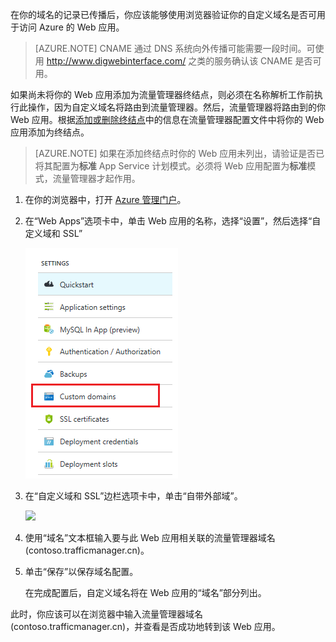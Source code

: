 在你的域名的记录已传播后，你应该能够使用浏览器验证你的自定义域名是否可用于访问 Azure 的 Web 应用。

> [AZURE.NOTE] CNAME 通过 DNS 系统向外传播可能需要一段时间。可使用 <a href="http://www.digwebinterface.com/">http://www.digwebinterface.com/</a> 之类的服务确认该 CNAME 是否可用。

如果尚未将你的 Web 应用添加为流量管理器终结点，则必须在名称解析工作前执行此操作，因为自定义域名将路由到流量管理器。然后，流量管理器将路由到的你 Web 应用。根据[添加或删除终结点](/documentation/articles/traffic-manager-endpoints)中的信息在流量管理器配置文件中将你的 Web 应用添加为终结点。

> [AZURE.NOTE] 如果在添加终结点时你的 Web 应用未列出，请验证是否已将其配置为**标准** App Service 计划模式。必须将 Web 应用配置为**标准**模式，流量管理器才起作用。

1. 在你的浏览器中，打开 [Azure 管理门户](https://manage.windowsazure.cn)。

2. 在“Web Apps”选项卡中，单击 Web 应用的名称，选择“设置”，然后选择“自定义域和 SSL”

	![](./media/custom-dns-web-site/dncmntask-cname-6.png)

3. 在“自定义域和 SSL”边栏选项卡中，单击“自带外部域”。

	![](./media/custom-dns-web-site/dncmntask-cname-7.png)

4. 使用“域名”文本框输入要与此 Web 应用相关联的流量管理器域名 (contoso.trafficmanager.cn)。

5. 单击“保存”以保存域名配置。

	在完成配置后，自定义域名将在 Web 应用的“域名”部分列出。

此时，你应该可以在浏览器中输入流量管理器域名 (contoso.trafficmanager.cn)，并查看是否成功地转到该 Web 应用。

<!---HONumber=Mooncake_0118_2016-->